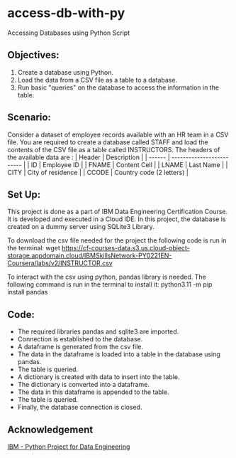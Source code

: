# access-db-with-py
Accessing Databases using Python Script
## Objectives:
1. Create a database using Python.
2. Load the data from a CSV file as a table to a database.
3. Run basic "queries" on the database to access the information in the table.

## Scenario:
Consider a dataset of employee records available with an HR team in a CSV file. You are required to create a database called STAFF and load the contents of the CSV file as a table called INSTRUCTORS.
The headers of the available data are :
| Header | Description               |
| ------ | ------------------------- |
| ID     | Employee ID               |
| FNAME  | Content Cell              |
| LNAME  | Last Name                 |
| CITY   | City of residence         |
| CCODE  | Country code (2 letters)  |

## Set Up:
This project is done as a part of IBM Data Engineering Certification Course. It is developed and executed in a Cloud IDE. In this project, the database is created on a dummy server using SQLite3 Library.

To download the csv file needed for the project the following code is run in the terminal: wget https://cf-courses-data.s3.us.cloud-object-storage.appdomain.cloud/IBMSkillsNetwork-PY0221EN-Coursera/labs/v2/INSTRUCTOR.csv

To interact with the csv using python, pandas library is needed. The following command is run in the terminal to install it: python3.11 -m pip install pandas

## Code:
- The required libraries pandas and sqlite3 are imported.
- Connection is established to the database.
- A dataframe is generated from the csv file.
- The data in the dataframe is loaded into a table in the database using pandas.
- The table is queried.
- A dictionary is created with data to insert into the table.
- The dictionary is converted into a dataframe.
- The data in this dataframe is appended to the table.
- The table is queried.
- Finally, the database connection is closed. 

## Acknowledgement
[IBM - Python Project for Data Engineering]([https://www.mesquite.com/](https://www.coursera.org/programs/computer-science-comps-alternatives-zphna/learn/python-project-for-data-engineering?authProvider=ttu)https://www.coursera.org/programs/computer-science-comps-alternatives-zphna/learn/python-project-for-data-engineering?authProvider=ttu)

